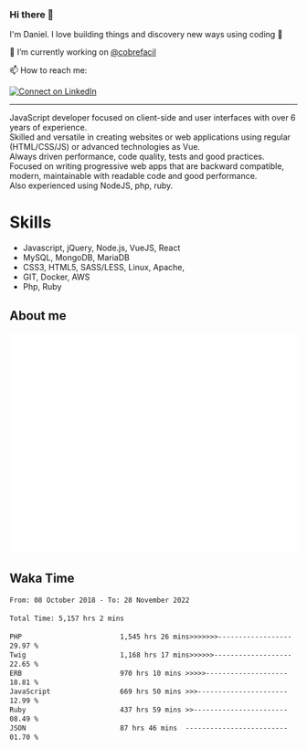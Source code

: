 ### Hi there 👋

I'm Daniel. I love building things and discovery new ways using coding :raised_hands: 

🔭 I’m currently working on [@cobrefacil](https://www.cobrefacil.com.br/)

📫 How to reach me:

[![Connect on LinkedIn](https://img.shields.io/badge/--linkedin?label=LinkedIn&logo=LinkedIn&style=social)](https://www.linkedin.com/in/daniel-cerverizzo/)

---

JavaScript developer focused on client-side and user interfaces with over 6 years of experience.  
Skilled and versatile in creating websites or web applications using regular (HTML/CSS/JS) or advanced technologies as Vue.  
Always driven performance, code quality, tests and good practices.  
 Focused on writing progressive web apps that are backward compatible, modern, maintainable with readable code and good performance.  
Also experienced using NodeJS, php, ruby. 


# Skills

 - Javascript, jQuery, Node.js, VueJS, React
 - MySQL, MongoDB, MariaDB    
 - CSS3, HTML5, SASS/LESS,  Linux, Apache,
 - GIT, Docker, AWS
 - Php, Ruby

## About me

![Metrics](/github-metrics.svg)

## Waka Time

<!--START_SECTION:waka-->

```text
From: 08 October 2018 - To: 28 November 2022

Total Time: 5,157 hrs 2 mins

PHP                        1,545 hrs 26 mins>>>>>>>------------------   29.97 %
Twig                       1,168 hrs 17 mins>>>>>>-------------------   22.65 %
ERB                        970 hrs 10 mins >>>>>--------------------   18.81 %
JavaScript                 669 hrs 50 mins >>>----------------------   12.99 %
Ruby                       437 hrs 59 mins >>-----------------------   08.49 %
JSON                       87 hrs 46 mins  -------------------------   01.70 %
```

<!--END_SECTION:waka-->

